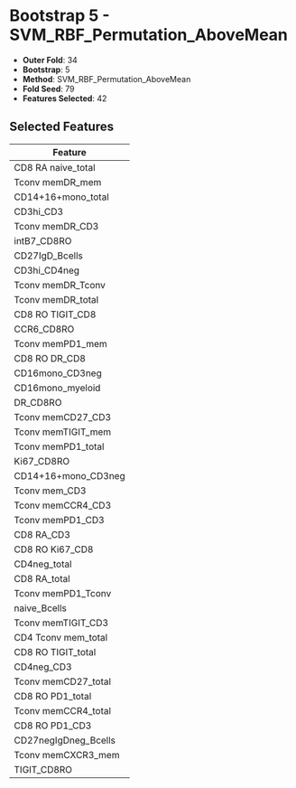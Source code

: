 # Bootstrap 5 - SVM_RBF_Permutation_AboveMean

- **Outer Fold**: 34
- **Bootstrap**: 5
- **Method**: SVM_RBF_Permutation_AboveMean
- **Fold Seed**: 79
- **Features Selected**: 42

## Selected Features

| Feature |
|---------|
| CD8 RA naive_total |
| Tconv memDR_mem |
| CD14+16+mono_total |
| CD3hi_CD3 |
| Tconv memDR_CD3 |
| intB7_CD8RO |
| CD27IgD_Bcells |
| CD3hi_CD4neg |
| Tconv memDR_Tconv |
| Tconv memDR_total |
| CD8 RO TIGIT_CD8 |
| CCR6_CD8RO |
| Tconv memPD1_mem |
| CD8 RO DR_CD8 |
| CD16mono_CD3neg |
| CD16mono_myeloid |
| DR_CD8RO |
| Tconv memCD27_CD3 |
| Tconv memTIGIT_mem |
| Tconv memPD1_total |
| Ki67_CD8RO |
| CD14+16+mono_CD3neg |
| Tconv mem_CD3 |
| Tconv memCCR4_CD3 |
| Tconv memPD1_CD3 |
| CD8 RA_CD3 |
| CD8 RO Ki67_CD8 |
| CD4neg_total |
| CD8 RA_total |
| Tconv memPD1_Tconv |
| naive_Bcells |
| Tconv memTIGIT_CD3 |
| CD4 Tconv mem_total |
| CD8 RO TIGIT_total |
| CD4neg_CD3 |
| Tconv memCD27_total |
| CD8 RO PD1_total |
| Tconv memCCR4_total |
| CD8 RO PD1_CD3 |
| CD27negIgDneg_Bcells |
| Tconv memCXCR3_mem |
| TIGIT_CD8RO |
